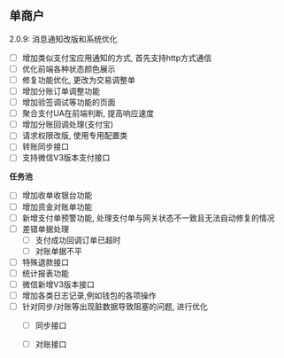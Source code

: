 ## 单商户

2.0.9: 消息通知改版和系统优化
- [ ] 增加类似支付宝应用通知的方式, 首先支持http方式通信
- [ ] 优化前端各种状态颜色展示
- [ ] 修复功能优化, 更改为交易调整单
- [ ] 增加分账订单调整功能
- [ ] 增加验签调试等功能的页面
- [ ] 聚合支付UA在前端判断, 提高响应速度
- [ ] 增加分账回调处理(支付宝)
- [ ] 请求权限改版, 使用专用配置类
- [ ] 转账同步接口
- [ ] 支持微信V3版本支付接口

**任务池**
- [ ] 增加收单收银台功能
- [ ] 增加资金对账单功能
- [ ] 新增支付单预警功能, 处理支付单与网关状态不一致且无法自动修复的情况
- [ ] 差错单据处理
  - [ ] 支付成功回调订单已超时
  - [ ] 对账单据不平
- [ ] 特殊退款接口
- [ ] 统计报表功能
- [ ] 微信新增V3版本接口
- [ ] 增加各类日志记录,例如钱包的各项操作
- [ ] 针对同步/对账等出现脏数据导致阻塞的问题, 进行优化
    - [ ] 同步接口
    - [ ] 对账接口

